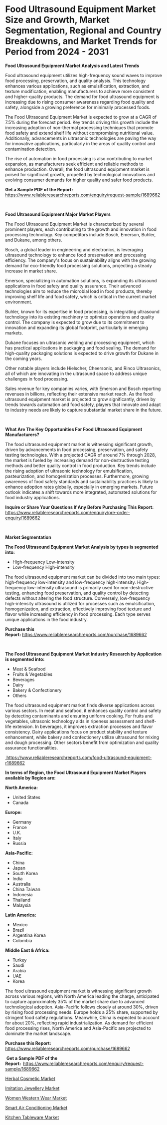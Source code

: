 <p><h1>Food Ultrasound Equipment Market Size and Growth, Market Segmentation, Regional and Country Breakdowns, and Market Trends for Period from 2024 -  2031</h1></p><p><strong>Food Ultrasound Equipment Market Analysis and Latest Trends</strong></p>
<p><p>Food ultrasound equipment utilizes high-frequency sound waves to improve food processing, preservation, and quality analysis. This technology enhances various applications, such as emulsification, extraction, and texture modification, enabling manufacturers to achieve more consistent and higher-quality products. The demand for food ultrasound equipment is increasing due to rising consumer awareness regarding food quality and safety, alongside a growing preference for minimally processed foods.</p><p>The Food Ultrasound Equipment Market is expected to grow at a CAGR of 7.5% during the forecast period. Key trends driving this growth include the increasing adoption of non-thermal processing techniques that promote food safety and extend shelf life without compromising nutritional value. Additionally, advancements in ultrasonic technologies are paving the way for innovative applications, particularly in the areas of quality control and contamination detection. </p><p>The rise of automation in food processing is also contributing to market expansion, as manufacturers seek efficient and reliable methods to enhance production. Overall, the food ultrasound equipment market is poised for significant growth, propelled by technological innovations and evolving consumer demands for higher quality and safer food products.</p></p>
<p><strong>Get a Sample PDF of the Report:&nbsp;</strong> <a href="https://www.reliableresearchreports.com/enquiry/request-sample/1689662?utm_campaign=1509&utm_medium=2&utm_source=Github&utm_content=ia&utm_term=17102024&utm_id=food-ultrasound-equipment">https://www.reliableresearchreports.com/enquiry/request-sample/1689662</a></p>
<p>&nbsp;</p>
<p><strong>Food Ultrasound Equipment Major Market Players</strong></p>
<p><p>The Food Ultrasound Equipment Market is characterized by several prominent players, each contributing to the growth and innovation in food processing technology. Key competitors include Bosch, Emerson, Buhler, and Dukane, among others.</p><p>Bosch, a global leader in engineering and electronics, is leveraging ultrasound technology to enhance food preservation and processing efficiency. The company's focus on sustainability aligns with the growing demand for eco-friendly food processing solutions, projecting a steady increase in market share.</p><p>Emerson, specializing in automation solutions, is expanding its ultrasound applications in food safety and quality assurance. Their advanced technologies aim to reduce the microbial load in food products, thereby improving shelf life and food safety, which is critical in the current market environment.</p><p>Buhler, known for its expertise in food processing, is integrating ultrasound technology into its existing machinery to optimize operations and quality control. The company is expected to grow due to its commitment to innovation and expanding its global footprint, particularly in emerging markets.</p><p>Dukane focuses on ultrasonic welding and processing equipment, which has practical applications in packaging and food sealing. The demand for high-quality packaging solutions is expected to drive growth for Dukane in the coming years.</p><p>Other notable players include Hielscher, Cheersonic, and Rinco Ultrasonics, all of which are innovating in the ultrasound space to address unique challenges in food processing.</p><p>Sales revenue for key companies varies, with Emerson and Bosch reporting revenues in billions, reflecting their extensive market reach. As the food ultrasound equipment market is projected to grow significantly, driven by trends towards automation and food safety, players that innovate and adapt to industry needs are likely to capture substantial market share in the future.</p></p>
<p>&nbsp;</p>
<p><strong>What Are The Key Opportunities For Food Ultrasound Equipment Manufacturers?</strong></p>
<p><p>The food ultrasound equipment market is witnessing significant growth, driven by advancements in food processing, preservation, and safety testing technologies. With a projected CAGR of around 7% through 2028, the market is fueled by increasing demand for non-destructive testing methods and better quality control in food production. Key trends include the rising adoption of ultrasonic technology for emulsification, pasteurization, and homogenization processes. Furthermore, growing awareness of food safety standards and sustainability practices is likely to enhance adoption rates globally, especially in emerging markets. Future outlook indicates a shift towards more integrated, automated solutions for food industry applications.</p></p>
<p><strong>Inquire or Share Your Questions If Any Before Purchasing This Report:</strong> <a href="https://www.reliableresearchreports.com/enquiry/pre-order-enquiry/1689662?utm_campaign=1509&utm_medium=2&utm_source=Github&utm_content=ia&utm_term=17102024&utm_id=food-ultrasound-equipment">https://www.reliableresearchreports.com/enquiry/pre-order-enquiry/1689662</a></p>
<p>&nbsp;</p>
<p><strong>Market Segmentation</strong></p>
<p><strong>The Food Ultrasound Equipment Market Analysis by types is segmented into:</strong></p>
<p><ul><li>High-frequency Low-intensity</li><li>Low-frequency High-intensity</li></ul></p>
<p><p>The food ultrasound equipment market can be divided into two main types: high-frequency low-intensity and low-frequency high-intensity. High-frequency low-intensity ultrasound is primarily used for non-destructive testing, enhancing food preservation, and quality control by detecting defects without altering the food structure. Conversely, low-frequency high-intensity ultrasound is utilized for processes such as emulsification, homogenization, and extraction, effectively improving food texture and flavor while increasing efficiency in food processing. Each type serves unique applications in the food industry.</p></p>
<p><strong>Purchase this Report:&nbsp;</strong><a href="https://www.reliableresearchreports.com/purchase/1689662?utm_campaign=1509&utm_medium=2&utm_source=Github&utm_content=ia&utm_term=17102024&utm_id=food-ultrasound-equipment">https://www.reliableresearchreports.com/purchase/1689662</a></p>
<p>&nbsp;</p>
<p><strong>The Food Ultrasound Equipment Market Industry Research by Application is segmented into:</strong></p>
<p><ul><li>Meat & Seafood</li><li>Fruits & Vegetables</li><li>Beverages</li><li>Dairy</li><li>Bakery & Confectionery</li><li>Others</li></ul></p>
<p><p>The food ultrasound equipment market finds diverse applications across various sectors. In meat and seafood, it enhances quality control and safety by detecting contaminants and ensuring uniform cooking. For fruits and vegetables, ultrasonic technology aids in ripeness assessment and shelf-life extension. In beverages, it improves extraction processes and flavor consistency. Dairy applications focus on product stability and texture enhancement, while bakery and confectionery utilize ultrasound for mixing and dough processing. Other sectors benefit from optimization and quality assurance functionalities.</p></p>
<p><a href="https://www.reliableresearchreports.com/food-ultrasound-equipment-r1689662?utm_campaign=1509&utm_medium=2&utm_source=Github&utm_content=ia&utm_term=17102024&utm_id=food-ultrasound-equipment">&nbsp;https://www.reliableresearchreports.com/food-ultrasound-equipment-r1689662</a></p>
<p><strong>In terms of Region, the Food Ultrasound Equipment Market Players available by Region are:</strong></p>
<p>
    <p> <strong> North America: </strong>
        <ul>
            <li>United States</li>
            <li>Canada</li>
        </ul>
        </p> 
    <p> <strong> Europe: </strong>
        <ul>
            <li>Germany</li>
            <li>France</li>
            <li>U.K.</li>
            <li>Italy</li>
            <li>Russia</li>
        </ul>
        </p> 
    <p> <strong> Asia-Pacific: </strong>
        <ul>
            <li>China</li>
            <li>Japan</li>
            <li>South Korea</li>
            <li>India</li>
            <li>Australia</li>
            <li>China Taiwan</li>
            <li>Indonesia</li>
            <li>Thailand</li>
            <li>Malaysia</li>
        </ul>
        </p> 
    <p> <strong> Latin America: </strong>
        <ul>
            <li>Mexico</li>
            <li>Brazil</li>
            <li>Argentina Korea</li>
            <li>Colombia</li>
        </ul>
        </p> 
    <p> <strong> Middle East & Africa: </strong>
        <ul>
            <li>Turkey</li>
            <li>Saudi</li>
            <li>Arabia</li>
            <li>UAE</li>
            <li>Korea</li>
        </ul>
    </p>
    </p>
<p><p>The food ultrasound equipment market is witnessing significant growth across various regions, with North America leading the charge, anticipated to capture approximately 35% of the market share due to advanced technological adoption. Asia-Pacific follows closely at around 30%, driven by rising food processing needs. Europe holds a 25% share, supported by stringent food safety regulations. Meanwhile, China is expected to account for about 20%, reflecting rapid industrialization. As demand for efficient food processing rises, North America and Asia-Pacific are projected to dominate the market landscape.</p></p>
<p><strong>Purchase this Report: </strong><a href="https://www.reliableresearchreports.com/purchase/1689662?utm_campaign=1509&utm_medium=2&utm_source=Github&utm_content=ia&utm_term=17102024&utm_id=food-ultrasound-equipment">https://www.reliableresearchreports.com/purchase/1689662</a></p>
<p>&nbsp;<strong>Get a Sample PDF of the Report:&nbsp;&nbsp;</strong><a href="https://www.reliableresearchreports.com/enquiry/request-sample/1689662?utm_campaign=1509&utm_medium=2&utm_source=Github&utm_content=ia&utm_term=17102024&utm_id=food-ultrasound-equipment">https://www.reliableresearchreports.com/enquiry/request-sample/1689662</a></p>
<p><strong></strong></p>
<p><p><a href="https://www.linkedin.com/pulse/global-herbal-cosmetic-industry-analysis-share-growth-trends-hcmmc?utm_campaign=1509&utm_medium=2&utm_source=Github&utm_content=ia&utm_term=17102024&utm_id=food-ultrasound-equipment">Herbal Cosmetic Market</a></p><p><a href="https://www.linkedin.com/pulse/unveiling-market-trends-global-imitation-jewellery-growth-z2xec?utm_campaign=1509&utm_medium=2&utm_source=Github&utm_content=ia&utm_term=17102024&utm_id=food-ultrasound-equipment">Imitation Jewellery Market</a></p><p><a href="https://www.linkedin.com/pulse/women-western-wear-market-industry-landscape-growth-trajectories-s1xgc?utm_campaign=1509&utm_medium=2&utm_source=Github&utm_content=ia&utm_term=17102024&utm_id=food-ultrasound-equipment">Women Western Wear Market</a></p><p><a href="https://www.linkedin.com/pulse/comprehensive-smart-air-conditioning-market-report-regional-2hchc?utm_campaign=1509&utm_medium=2&utm_source=Github&utm_content=ia&utm_term=17102024&utm_id=food-ultrasound-equipment">Smart Air Conditioning Market</a></p><p><a href="https://www.linkedin.com/pulse/navigating-global-kitchen-tableware-market-from-trends-strategy-ersuc?utm_campaign=1509&utm_medium=2&utm_source=Github&utm_content=ia&utm_term=17102024&utm_id=food-ultrasound-equipment">Kitchen Tableware Market</a></p></p>